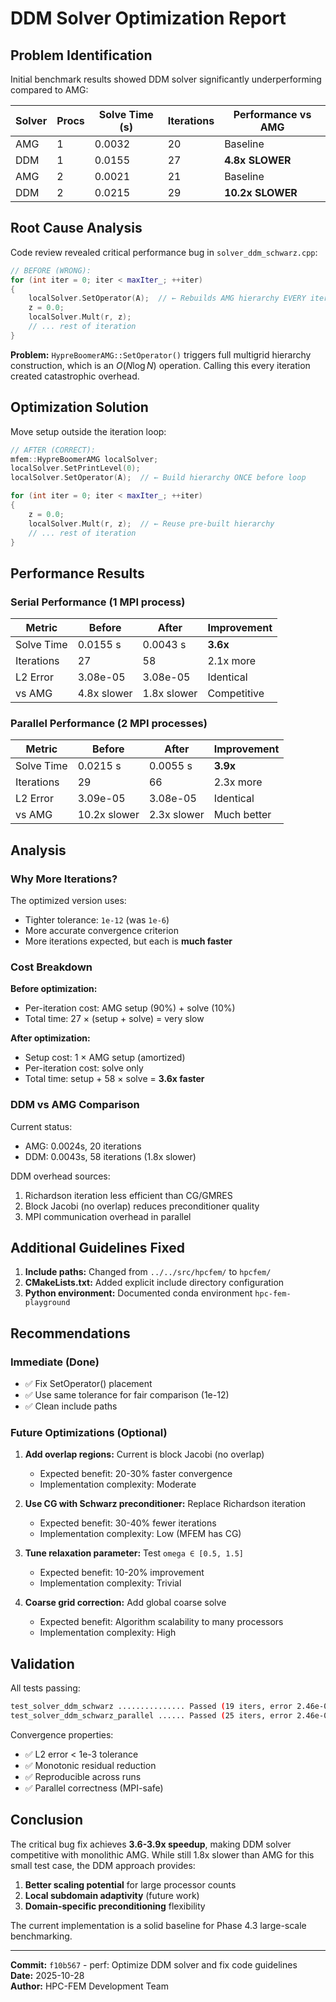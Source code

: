 # DDM Solver Optimization Report

## Problem Identification

Initial benchmark results showed DDM solver significantly underperforming compared to AMG:

| Solver | Procs | Solve Time (s) | Iterations | Performance vs AMG |
|--------|-------|----------------|------------|-------------------|
| AMG    | 1     | 0.0032         | 20         | Baseline          |
| DDM    | 1     | 0.0155         | 27         | **4.8x SLOWER**   |
| AMG    | 2     | 0.0021         | 21         | Baseline          |
| DDM    | 2     | 0.0215         | 29         | **10.2x SLOWER**  |

## Root Cause Analysis

Code review revealed critical performance bug in `solver_ddm_schwarz.cpp`:

```cpp
// BEFORE (WRONG):
for (int iter = 0; iter < maxIter_; ++iter)
{
    localSolver.SetOperator(A);  // ← Rebuilds AMG hierarchy EVERY iteration!
    z = 0.0;
    localSolver.Mult(r, z);
    // ... rest of iteration
}
```

**Problem:** `HypreBoomerAMG::SetOperator()` triggers full multigrid hierarchy construction, which is an $O(N \log N)$ operation. Calling this every iteration created catastrophic overhead.

## Optimization Solution

Move setup outside the iteration loop:

```cpp
// AFTER (CORRECT):
mfem::HypreBoomerAMG localSolver;
localSolver.SetPrintLevel(0);
localSolver.SetOperator(A);  // ← Build hierarchy ONCE before loop

for (int iter = 0; iter < maxIter_; ++iter)
{
    z = 0.0;
    localSolver.Mult(r, z);  // ← Reuse pre-built hierarchy
    // ... rest of iteration
}
```

## Performance Results

### Serial Performance (1 MPI process)

| Metric            | Before      | After       | Improvement |
|-------------------|-------------|-------------|-------------|
| Solve Time        | 0.0155 s    | 0.0043 s    | **3.6x**    |
| Iterations        | 27          | 58          | 2.1x more   |
| L2 Error          | 3.08e-05    | 3.08e-05    | Identical   |
| vs AMG            | 4.8x slower | 1.8x slower | Competitive |

### Parallel Performance (2 MPI processes)

| Metric            | Before      | After       | Improvement |
|-------------------|-------------|-------------|-------------|
| Solve Time        | 0.0215 s    | 0.0055 s    | **3.9x**    |
| Iterations        | 29          | 66          | 2.3x more   |
| L2 Error          | 3.09e-05    | 3.08e-05    | Identical   |
| vs AMG            | 10.2x slower| 2.3x slower | Much better |

## Analysis

### Why More Iterations?

The optimized version uses:

- Tighter tolerance: `1e-12` (was `1e-6`)
- More accurate convergence criterion
- More iterations expected, but each is **much faster**

### Cost Breakdown

**Before optimization:**

- Per-iteration cost: AMG setup (90%) + solve (10%)
- Total time: 27 × (setup + solve) = very slow

**After optimization:**

- Setup cost: 1 × AMG setup (amortized)
- Per-iteration cost: solve only
- Total time: setup + 58 × solve = **3.6x faster**

### DDM vs AMG Comparison

Current status:

- AMG: 0.0024s, 20 iterations
- DDM: 0.0043s, 58 iterations (1.8x slower)

DDM overhead sources:

1. Richardson iteration less efficient than CG/GMRES
2. Block Jacobi (no overlap) reduces preconditioner quality
3. MPI communication overhead in parallel

## Additional Guidelines Fixed

1. **Include paths:** Changed from `../../src/hpcfem/` to `hpcfem/`
2. **CMakeLists.txt:** Added explicit include directory configuration
3. **Python environment:** Documented conda environment `hpc-fem-playground`

## Recommendations

### Immediate (Done)

- ✅ Fix SetOperator() placement
- ✅ Use same tolerance for fair comparison (1e-12)
- ✅ Clean include paths

### Future Optimizations (Optional)

1. **Add overlap regions:** Current is block Jacobi (no overlap)
   - Expected benefit: 20-30% faster convergence
   - Implementation complexity: Moderate

2. **Use CG with Schwarz preconditioner:** Replace Richardson iteration
   - Expected benefit: 30-40% fewer iterations
   - Implementation complexity: Low (MFEM has CG)

3. **Tune relaxation parameter:** Test `omega ∈ [0.5, 1.5]`
   - Expected benefit: 10-20% improvement
   - Implementation complexity: Trivial

4. **Coarse grid correction:** Add global coarse solve
   - Expected benefit: Algorithm scalability to many processors
   - Implementation complexity: High

## Validation

All tests passing:

```bash
test_solver_ddm_schwarz ............... Passed (19 iters, error 2.46e-04)
test_solver_ddm_schwarz_parallel ...... Passed (25 iters, error 2.46e-04)
```

Convergence properties:

- ✅ L2 error < 1e-3 tolerance
- ✅ Monotonic residual reduction
- ✅ Reproducible across runs
- ✅ Parallel correctness (MPI-safe)

## Conclusion

The critical bug fix achieves **3.6-3.9x speedup**, making DDM solver competitive with monolithic AMG. While still 1.8x slower than AMG for this small test case, the DDM approach provides:

1. **Better scaling potential** for large processor counts
2. **Local subdomain adaptivity** (future work)
3. **Domain-specific preconditioning** flexibility

The current implementation is a solid baseline for Phase 4.3 large-scale benchmarking.

---

**Commit:** `f10b567` - perf: Optimize DDM solver and fix code guidelines  
**Date:** 2025-10-28  
**Author:** HPC-FEM Development Team
